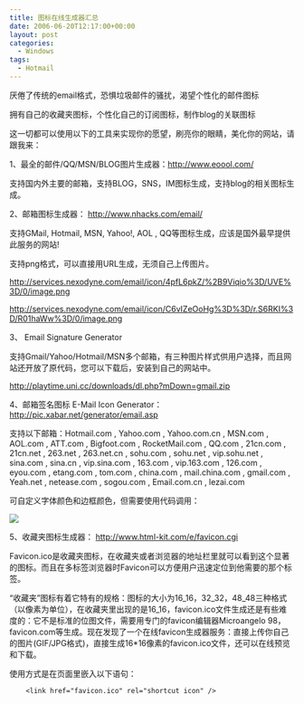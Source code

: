 ```yaml
---
title: 图标在线生成器汇总
date: 2006-06-20T12:17:00+00:00
layout: post
categories:
  - Windows
tags:
  - Hotmail
---
```


厌倦了传统的email格式，恐惧垃圾邮件的骚扰，渴望个性化的邮件图标

拥有自己的收藏夹图标，个性化自己的订阅图标，制作blog的关联图标

这一切都可以使用以下的工具来实现你的愿望，刷亮你的眼睛，美化你的网站，请跟我来：

1、最全的邮件/QQ/MSN/BLOG图片生成器：<http://www.eoool.com/>

支持国内外主要的邮箱，支持BLOG，SNS，IM图标生成，支持blog的相关图标生成。

2、邮箱图标生成器： <http://www.nhacks.com/email/>

支持GMail, Hotmail, MSN, Yahoo!, AOL , QQ等图标生成，应该是国外最早提供此服务的网站!

支持png格式，可以直接用URL生成，无须自己上传图片。

<http://services.nexodyne.com/email/icon/4pfL6pkZ/%2B9Viqio%3D/UVE%3D/0/image.png>

<http://services.nexodyne.com/email/icon/C6vIZeOoHg%3D%3D/r.S6RKI%3D/R01haWw%3D/0/image.png>

3、 Email Signature Generator

支持Gmail/Yahoo/Hotmail/MSN多个邮箱，有三种图片样式供用户选择，而且网站还开放了原代码，您可以下载后，安装到自己的网站中。

<http://playtime.uni.cc/downloads/dl.php?mDown=gmail.zip>

4、邮箱签名图标 E-Mail Icon Generator： <http://pic.xabar.net/generator/email.asp>

支持以下邮箱：Hotmail.com , Yahoo.com , Yahoo.com.cn , MSN.com , AOL.com , ATT.com , Bigfoot.com , RocketMail.com , QQ.com , 21cn.com , 21cn.net , 263.net , 263.net.cn , sohu.com , sohu.net , vip.sohu.net , sina.com , sina.cn , vip.sina.com , 163.com , vip.163.com , 126.com , eyou.com , etang.com , tom.com , china.com , mail.china.com , gmail.com , Yeah.net , netease.com , sogou.com , Email.com.cn , lezai.com

可自定义字体颜色和边框颜色，但需要使用代码调用：

![](http://pic.xabar.net/generator/email/?id=xpfox&mail=126.com&tc=&rc=/)

5、收藏夹图标生成器： <http://www.html-kit.com/e/favicon.cgi>

Favicon.ico是收藏夹图标，在收藏夹或者浏览器的地址栏里就可以看到这个显著的图标。而且在多标签浏览器时Favicon可以方便用户迅速定位到他需要的那个标签。

“收藏夹”图标有着它特有的规格：图标的大小为16_16，32_32，48_48三种格式（以像素为单位），在收藏夹里出现的是16_16，favicon.ico文件生成还是有些难度的：它不是标准的位图文件，需要用专门的favicon编辑器Microangelo 98，favicon.com等生成。现在发现了一个在线favicon生成器服务：直接上传你自己的图片(GIF/JPG格式)，直接生成16*16像素的favicon.ico文件，还可以在线预览和下载。

使用方式是在页面里嵌入以下语句：

```
    <link href="favicon.ico" rel="shortcut icon" />
```